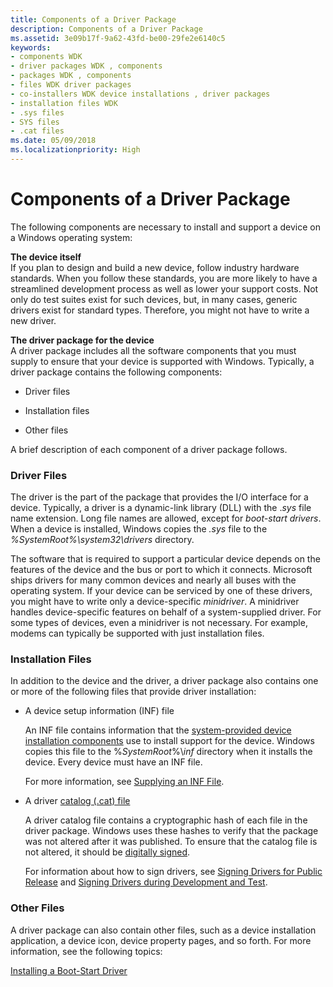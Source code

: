 ```yaml
---
title: Components of a Driver Package
description: Components of a Driver Package
ms.assetid: 3e09b17f-9a62-43fd-be00-29fe2e6140c5
keywords:
- components WDK
- driver packages WDK , components
- packages WDK , components
- files WDK driver packages
- co-installers WDK device installations , driver packages
- installation files WDK
- .sys files
- SYS files
- .cat files
ms.date: 05/09/2018
ms.localizationpriority: High
---
```


# Components of a Driver Package





The following components are necessary to install and support a device on a Windows operating system:

<a href="" id="the-device-itself"></a>**The device itself**  
If you plan to design and build a new device, follow industry hardware standards. When you follow these standards, you are more likely to have a streamlined development process as well as lower your support costs. Not only do test suites exist for such devices, but, in many cases, generic drivers exist for standard types. Therefore, you might not have to write a new driver.

<a href="" id="the-driver-package-for-the-device"></a>**The driver package for the device**  
A driver package includes all the software components that you must supply to ensure that your device is supported with Windows. Typically, a driver package contains the following components:

-   Driver files

-   Installation files

-   Other files

A brief description of each component of a driver package follows.

### Driver Files

The driver is the part of the package that provides the I/O interface for a device. Typically, a driver is a dynamic-link library (DLL) with the .*sys* file name extension. Long file names are allowed, except for *boot-start drivers*. When a device is installed, Windows copies the *.sys* file to the *%SystemRoot%\\system32\\drivers* directory.

The software that is required to support a particular device depends on the features of the device and the bus or port to which it connects. Microsoft ships drivers for many common devices and nearly all buses with the operating system. If your device can be serviced by one of these drivers, you might have to write only a device-specific *minidriver*. A minidriver handles device-specific features on behalf of a system-supplied driver. For some types of devices, even a minidriver is not necessary. For example, modems can typically be supported with just installation files.

### Installation Files

In addition to the device and the driver, a driver package also contains one or more of the following files that provide driver installation:

-   A device setup information (INF) file

    An INF file contains information that the [system-provided device installation components](system-provided-device-installation-components.md) use to install support for the device. Windows copies this file to the %*SystemRoot*%\\*inf* directory when it installs the device. Every device must have an INF file.

    For more information, see [Supplying an INF File](supplying-an-inf-file.md).

-   A driver [catalog (.cat) file](catalog-files.md)

    A driver catalog file contains a cryptographic hash of each file in the driver package. Windows uses these hashes to verify that the package was not altered after it was published. To ensure that the catalog file is not altered, it should be [digitally signed](digital-signatures.md).

    For information about how to sign drivers, see [Signing Drivers for Public Release](signing-drivers-for-public-release.md) and [Signing Drivers during Development and Test](signing-drivers-during-development-and-test.md).

### Other Files

A driver package can also contain other files, such as a device installation application, a device icon, device property pages, and so forth. For more information, see the following topics:


[Installing a Boot-Start Driver](installing-a-boot-start-driver.md)

<!--link to icon info-->


